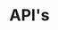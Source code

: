 ---
publish: false
title: API's
layout: list-products.html
products:
  - title: EMDK For Android
    description: Java API's for Data Capture, Profile Manager, etc.
    url: /emdk-for-android/4-0/api
    image: /images/products/emdk-for-android.png
    btn-text: Latest Docs
    versions:
      - url: /emdk-for-android/4-0/api
        menu: "4.0"
      - url: /emdk-for-android/3-1/api
        menu: "3.1"

  - title: EMDK For Xamarin
    description: C# API's for Data Capture, Profile Manager, etc.
    url: /emdk-for-xamarin/1-0/api
    image: /images/products/emdk-for-xamarin.jpg
    btn-text: Latest Docs
    versions:
      - url: /emdk-for-xamarin/1-0/api
        menu: "1.0"
---